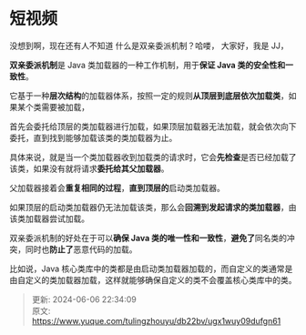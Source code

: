 # 短视频

没想到啊，现在还有人不知道  什么是双亲委派机制？哈喽， 大家好，我是 JJ，



**双亲委派机制**是 Java 类加载器的一种工作机制，用于**保证 Java 类的安全性和一致性**。



它基于一种**层次结构**的加载器体系，按照一定的规则**从顶层到底层依次加载类**，如果某个类需要被加载，



首先会委托给顶层的类加载器进行加载，如果顶层加载器无法加载，就会依次向下委托，直到找到能够加载该类的类加载器为止。



具体来说，就是当一个类加载器收到加载类的请求时，它会**先检查**是否已经加载了该类，如果没有就将请求**委托给其父加载器**。



父加载器接着会**重复相同的过程**，**直到顶层的**启动类加载器。



如果顶层的启动类加载器仍无法加载该类，那么会**回溯到发起请求的类加载器**，由该类加载器尝试加载。



双亲委派机制的好处在于可以**确保 Java 类的唯一性和一致性**，**避免了**同名类的冲突，同时也**防止了**恶意代码的加载。



比如说，Java 核心类库中的类都是由启动类加载器加载的，而自定义的类通常是由自定义的类加载器加载，这样就能够确保自定义的类不会覆盖核心类库中的类。



> 更新: 2024-06-06 22:34:09  
> 原文: <https://www.yuque.com/tulingzhouyu/db22bv/ugx1wuy09dufgn61>